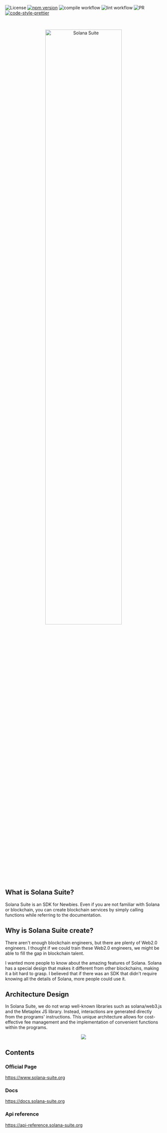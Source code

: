 ![License](https://img.shields.io/badge/license-MIT-blue.svg)
[![npm version](https://badge.fury.io/js/@solana-suite%2Fcore.png)](https://badge.fury.io/js/@solana-suite%2Fcore)
![compile workflow](https://github.com/atonoy/solana-suite/actions/workflows/compile.yml/badge.svg)
![lint workflow](https://github.com/atonoy/solana-suite/actions/workflows/lint.yml/badge.svg)
![PR](https://img.shields.io/badge/PRs-welcome-orange)
[![code-style-prettier][code-style-prettier-image]][code-style-prettier-url]

[code-style-prettier-image]: https://img.shields.io/badge/code_style-prettier-ff69b4.svg?style=flat-square
[code-style-prettier-url]: https://github.com/prettier/prettier

<br />

<p align="center">
  <img src="https://github.com/atonoy/solana-suite/assets/186659/30b0b2dc-c636-4f1d-886d-2be008e304ca" alt="Solana Suite" width="70%" height="70%">
</p>

## What is Solana Suite?

Solana Suite is an SDK for Newbies. Even if you are not familiar with Solana or
blockchain, you can create blockchain services by simply calling functions while
referring to the documentation.

## Why is Solana Suite create?

There aren't enough blockchain engineers, but there are plenty of Web2.0
engineers. I thought if we could train these Web2.0 engineers, we might be able
to fill the gap in blockchain talent.

I wanted more people to know about the amazing features of Solana. Solana has a
special design that makes it different from other blockchains, making it a bit
hard to grasp. I believed that if there was an SDK that didn't require knowing
all the details of Solana, more people could use it.

## Architecture Design

In Solana Suite, we do not wrap well-known libraries such as solana/web3.js and
the Metaplex JS library. Instead, interactions are generated directly from the
programs' instructions. This unique architecture allows for cost-effective fee
management and the implementation of convenient functions within the programs.

<p align="center">
  <img src="https://github.com/atonoy/solana-suite/assets/186659/d27c5c74-60ec-4f5d-8cda-8888fcccf728">
</p>


## Contents

### Official Page

<https://www.solana-suite.org>

### Docs

<https://docs.solana-suite.org>

### Api reference

<https://api-reference.solana-suite.org>
